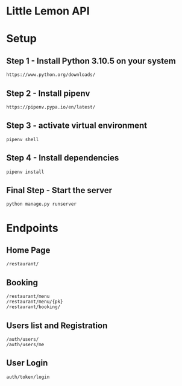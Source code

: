 # Little Lemon API

# Setup
## Step 1 - Install Python 3.10.5 on your system
```
https://www.python.org/downloads/
```
## Step 2 - Install pipenv
```
https://pipenv.pypa.io/en/latest/
```
## Step 3 - activate virtual environment
```
pipenv shell
```
## Step 4 - Install dependencies
```
pipenv install
```
## Final Step - Start the server
```
python manage.py runserver
```

# Endpoints

## Home Page
```
/restaurant/
```
## Booking
```
/restaurant/menu
/restaurant/menu/{pk}
/restaurant/booking/
```

## Users list and Registration
```
/auth/users/
/auth/users/me
```
## User Login
```
auth/token/login
```